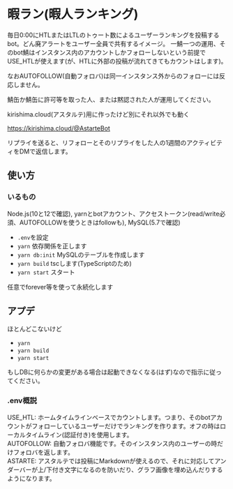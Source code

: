 # 暇ラン(暇人ランキング)

毎日0:00にHTLまたはLTLのトゥート数によるユーザーランキングを投稿するbot。どん廃アラートをユーザー全員で共有するイメージ。
一鯖一つの運用、そのbot鯖はインスタンス内のアカウントしかフォローしないという前提でUSE_HTLが使えます(が、HTLに外部の投稿が流れてきてもカウントはします)。

なおAUTOFOLLOW(自動フォロバ)は同一インスタンス外からのフォローには反応しません。

鯖缶か鯖缶に許可等を取った人、または黙認された人が運用してください。

kirishima.cloud(アスタルテ)用に作ったけど別にそれ以外でも動く

https://kirishima.cloud/@AstarteBot

リプライを送ると、リフォローとそのリプライをした人の1週間のアクティビティをDMで返信します。

## 使い方

### いるもの

Node.js(10と12で確認), yarnとbotアカウント、アクセストークン(read/write必須、AUTOFOLLOWを使うときはfollowも), MySQL(5.7で確認)

* `.env`を設定
* `yarn` 依存関係を正します
* `yarn db:init` MySQLのテーブルを作成します
* `yarn build` tscします(TypeScriptのため)
* `yarn start` スタート

任意でforever等を使って永続化します

## アプデ

ほとんどこないけど

* `yarn`
* `yarn build`
* `yarn start`

もしDBに何らかの変更がある場合は起動できなくなる(はず)なので指示に従ってください。

### .env概説

USE_HTL: ホームタイムラインベースでカウントします。つまり、そのbotアカウントがフォローしているユーザーだけでランキングを作ります。オフの時はローカルタイムライン(認証付き)を使用します。  
AUTOFOLLOW: 自動フォロバ機能です。そのインスタンス内のユーザーの時だけフォロバを返します。  
ASTARTE: アスタルテでは投稿にMarkdownが使えるので、それに対応してアンダーバーが上/下付き文字になるのを防いだり、グラフ画像を埋め込んだりするようになります。